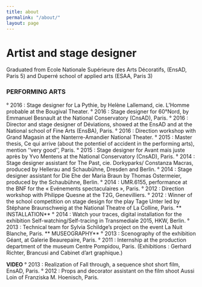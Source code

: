 ```yaml
---
title: about
permalink: "/about/"
layout: page
---
```


# Artist and stage designer

Graduated from Ecole Nationale Supérieure des Arts Décoratifs, (EnsAD, Paris 5) and Duperré school of applied arts (ESAA, Paris 3)


### PERFORMING ARTS
° 2016 : Stage designer for La Pythie, by Helène Lallemand, cie. L’Homme probable at the Bougival Theater.
° 2016 : Stage designer for 60°Nord, by Emmanuel Besnault at the National Conservatory (CnsAD), Paris.
° 2016 : Director and stage designer of Déviations, showed at the EnsAD and at the National school of Fine Arts (EnsBA), Paris.
° 2016 : Direction workshop with Grand Magasin at the Nanterre-Amandier National Theater.
° 2015 : Master thesis, Ce qui arrive (about the potentiel of accident in the performing arts), mention ‘‘very good’’, Paris.
° 2015 : Stage designer for Avant mais juste après by Yvo Mentens at the National Conservatory (CnsAD), Paris.
° 2014 : Stage designer assistant for The Past, cie. Dorkyparks/ Constanza Macras, produced by Hellerau and Schaubühne, Dresden and Berlin.
° 2014 : Stage designer assistant for Die Ehe der Maria Braun by Thomas Ostermeier, produced by the Schaubühne, Berlin.
° 2014 : UMR.6155, performance at the BNF for the « Evénements spectaculaires », Paris.
° 2012 : Direction workshop with Philippe Quesne at the T2G, Genevilliers.
° 2012 : Winner of the school competition on stage design
for the play Tage Unter led by Stéphane Braunschweig at the National Theatre of La Colline, Paris.
**
INSTALLATION**
° 2014 : Watch your traces, digital installation for the exhibition Self-watching/Self-tracing in Transmediale 2015, HKW, Berlin. 
° 2013 : Technical team for Sylvia Schildge’s project on the event La Nuit Blanche, Paris.
**
MUSEOGRAPHY**
° 2013 : Scenography of the exhibition Géant, at Galerie Beaurepaire, Paris.
° 2011 : Internship at the production department of the museum Centre Pompidou, Paris. (Exhibitions : Gerhard Richter, Brancusi and Cabinet d’art graphique.)

**VIDEO**
° 2013 : Realization of Fall through, a sequence shot short film,
EnsAD, Paris.
° 2012 : Props and decorator assistant on the film shoot Aussi Loin of Franziska M. Hoenisch, Paris.
